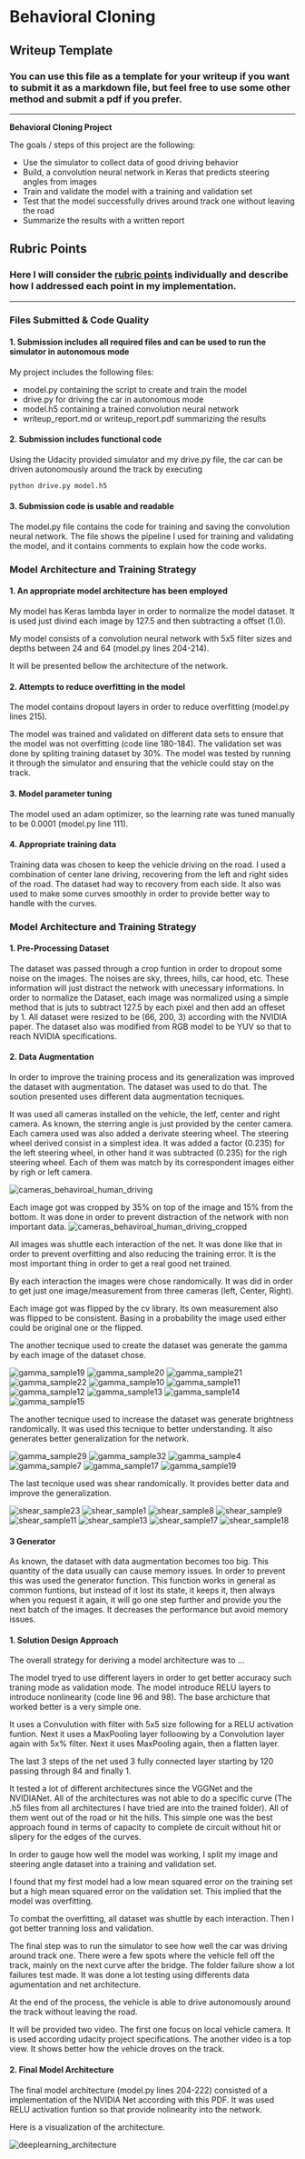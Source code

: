 # **Behavioral Cloning** 

## Writeup Template

### You can use this file as a template for your writeup if you want to submit it as a markdown file, but feel free to use some other method and submit a pdf if you prefer.

---

**Behavioral Cloning Project**

The goals / steps of this project are the following:
* Use the simulator to collect data of good driving behavior
* Build, a convolution neural network in Keras that predicts steering angles from images
* Train and validate the model with a training and validation set
* Test that the model successfully drives around track one without leaving the road
* Summarize the results with a written report


[//]: # (Image References)

[image1]: ./examples/placeholder.png "Model Visualization"
[image2]: ./examples/placeholder.png "Grayscaling"
[image3]: ./examples/placeholder_small.png "Recovery Image"
[image4]: ./examples/placeholder_small.png "Recovery Image"
[image5]: ./examples/placeholder_small.png "Recovery Image"
[image6]: ./examples/placeholder_small.png "Normal Image"
[image7]: ./examples/placeholder_small.png "Flipped Image"

## Rubric Points
### Here I will consider the [rubric points](https://review.udacity.com/#!/rubrics/432/view) individually and describe how I addressed each point in my implementation.  

---
### Files Submitted & Code Quality

#### 1. Submission includes all required files and can be used to run the simulator in autonomous mode

My project includes the following files:
* model.py containing the script to create and train the model
* drive.py for driving the car in autonomous mode
* model.h5 containing a trained convolution neural network 
* writeup_report.md or writeup_report.pdf summarizing the results

#### 2. Submission includes functional code
Using the Udacity provided simulator and my drive.py file, the car can be driven autonomously around the track by executing 
```sh
python drive.py model.h5
```

#### 3. Submission code is usable and readable

The model.py file contains the code for training and saving the convolution neural network. The file shows the pipeline I used for training and validating the model, and it contains comments to explain how the code works.

### Model Architecture and Training Strategy

#### 1. An appropriate model architecture has been employed

My model has Keras lambda layer in order to normalize the model dataset. It is used just divind each image by 127.5 and then subtracting a offset (1.0).

My model consists of a convolution neural network with 5x5 filter sizes and depths between 24 and 64 (model.py lines 204-214).

It will be presented bellow the architecture of the network. 


#### 2. Attempts to reduce overfitting in the model

The model contains dropout layers in order to reduce overfitting (model.py lines 215). 

The model was trained and validated on different data sets to ensure that the model was not overfitting (code line 180-184).
The validation set was done by spliting training dataset by 30%. 
The model was tested by running it through the simulator and ensuring that the vehicle could stay on the track.

#### 3. Model parameter tuning

The model used an adam optimizer, so the learning rate was tuned manually to be 0.0001 (model.py line 111).

#### 4. Appropriate training data

Training data was chosen to keep the vehicle driving on the road. I used a combination of center lane driving, recovering from the left and right sides of the road. The dataset had way to recovery from each side. It also was used to make some curves smoothly in order to provide better way to handle with the curves.  


### Model Architecture and Training Strategy
#### 1. Pre-Processing Dataset

The dataset was passed through a crop funtion in order to dropout some noise on the images. The noises are sky, threes, hills, car hood, etc. These information will just distract the network with unecessary informations. 
In order to normalize the Dataset, each image was normalized using a simple method that is juts to subtract 127.5 by each pixel and then add an offeset by 1.
All dataset were resized to be (66, 200, 3) according with the NVIDIA paper. The dataset also was modified from RGB model to be YUV so that to reach NVIDIA specifications.

#### 2. Data Augmentation
In order to improve the training process and its generalization was improved the dataset with augmentation. The dataset was used to do that. The soution presented uses different data augmentation tecniques.

It was used all cameras installed on the vehicle, the letf, center and right camera. As known, the sterring angle is just provided by the center camera. Each camera used was also added a derivate steering wheel. The steering wheel derived consist in a simplest idea. It was added a factor (0.235) for the left steering wheel, in other hand it was subtracted (0.235) for the righ steering wheel. Each of them was match by its correspondent images either by righ or left camera. 

![cameras_behaviroal_human_driving](https://user-images.githubusercontent.com/19958282/41000142-6777c46c-68e3-11e8-9352-12f1e5736843.png)

Each image got was cropped by 35% on top of the image and 15% from the bottom. It was done in order to prevent distraction of the network with non important data.
![cameras_behaviroal_human_driving_cropped](https://user-images.githubusercontent.com/19958282/41000266-d38d854c-68e3-11e8-9985-ee84bf9cea11.png)

All  images was shuttle each interaction of the net. It was done like that in order to prevent overfitting and also reducing the training error. It is the most important thing in order to get a real good net trained. 

By each interaction the images were chose randomically. It was did in order to get just one image/measurement from three cameras (left, Center, Right).

Each image got was flipped by the cv library. Its own measurement also was flipped to be consistent. Basing in a probability the image used either could be original one or the flipped. 

The another tecnique used to create the dataset was generate the gamma by each image of the dataset chose. 

![gamma_sample19](https://user-images.githubusercontent.com/19958282/41196208-9724b428-6c11-11e8-8223-3486263b2c7d.png)
![gamma_sample20](https://user-images.githubusercontent.com/19958282/41196209-975a7798-6c11-11e8-9906-e650054c158f.png)
![gamma_sample21](https://user-images.githubusercontent.com/19958282/41196210-9790f278-6c11-11e8-916c-92c3e60e836c.png)
![gamma_sample22](https://user-images.githubusercontent.com/19958282/41196211-97c6f8be-6c11-11e8-83d2-5ae9b6e29a6b.png)
![gamma_sample10](https://user-images.githubusercontent.com/19958282/41196212-980107fc-6c11-11e8-8e11-48c4fdd45089.png)
![gamma_sample11](https://user-images.githubusercontent.com/19958282/41196213-984962ea-6c11-11e8-871e-bd3cb4727774.png)
![gamma_sample12](https://user-images.githubusercontent.com/19958282/41196214-987e5630-6c11-11e8-8a6f-e4aee5ca271d.png)
![gamma_sample13](https://user-images.githubusercontent.com/19958282/41196215-98b3ee4e-6c11-11e8-9a68-0804903c9c1e.png)
![gamma_sample14](https://user-images.githubusercontent.com/19958282/41196216-98ea00b0-6c11-11e8-9ec2-86bdc04f81d5.png)
![gamma_sample15](https://user-images.githubusercontent.com/19958282/41196217-99204616-6c11-11e8-9b9f-d2530e398324.png)


The another tecnique used to increase the dataset was generate brightness randomically. It was used this tecnique to better understanding. It also generates better generalization for the network. 

![gamma_sample29](https://user-images.githubusercontent.com/19958282/41196248-4fa4ecb6-6c12-11e8-87b9-9b1b73e0fa70.png)
![gamma_sample32](https://user-images.githubusercontent.com/19958282/41196249-4fdab30a-6c12-11e8-9144-7db4ec5caa93.png)
![gamma_sample4](https://user-images.githubusercontent.com/19958282/41196250-500f908e-6c12-11e8-8d0c-d024ef2d72c9.png)
![gamma_sample7](https://user-images.githubusercontent.com/19958282/41196251-50808186-6c12-11e8-8c35-c983540688d2.png)
![gamma_sample17](https://user-images.githubusercontent.com/19958282/41196252-50c01a6c-6c12-11e8-9138-a7259a52ec8d.png)
![gamma_sample19](https://user-images.githubusercontent.com/19958282/41196253-514925aa-6c12-11e8-9beb-0cdb5ac671e9.png)

The last tecnique used was shear randomically. It provides better data and improve the generalization. 

![shear_sample23](https://user-images.githubusercontent.com/19958282/41196288-d8a70d14-6c12-11e8-9733-125241846323.png)
![shear_sample1](https://user-images.githubusercontent.com/19958282/41196289-d8dcef38-6c12-11e8-8e14-13ce7b9ec930.png)
![shear_sample8](https://user-images.githubusercontent.com/19958282/41196291-d912ca0e-6c12-11e8-8078-225ef27fda79.png)
![shear_sample9](https://user-images.githubusercontent.com/19958282/41196292-d949d0d0-6c12-11e8-90a4-11c60ae00769.png)
![shear_sample11](https://user-images.githubusercontent.com/19958282/41196293-d9800a1a-6c12-11e8-9ea5-46376ce3f017.png)
![shear_sample13](https://user-images.githubusercontent.com/19958282/41196294-d9b75466-6c12-11e8-8deb-1fbd01f39397.png)
![shear_sample17](https://user-images.githubusercontent.com/19958282/41196295-d9fd54ca-6c12-11e8-987a-58d2edabe540.png)
![shear_sample18](https://user-images.githubusercontent.com/19958282/41196296-da61e1ec-6c12-11e8-97a2-ee43c9ad9738.png)

#### 3 Generator
As known, the dataset with data augmentation becomes too big. This quantity of the data usually can cause memory issues. In order to prevent this was used the generator function. This function works in general as common funtions, but instead of it lost its state, it keeps it, then always when you request it again, it will go one step further and provide you the next batch of the images. 
It decreases the performance but avoid memory issues. 
#### 1. Solution Design Approach

The overall strategy for deriving a model architecture was to ...

The model tryed to use different layers in order to get better accuracy such traning mode as validation mode. 
The model introduce RELU layers to introduce nonlinearity (code line 96 and 98). The base archicture that worked better is a very simple one. 

It uses a Convulution with filter with 5x5 size following for a RELU activation funtion. 
Next it uses a MaxPooling layer folloowing by a Convolution layer again with 5x% filter. 
Next it uses MaxPooling again, then a flatten layer. 

The last 3 steps of the net used 3 fully connected layer starting by 120 passing through 84 and finally 1. 

It tested a lot of different architectures since the VGGNet and the NVIDIANet. All of the architectures was not able to do a specific curve (The .h5 files from all architectures I have tried are into the trained folder). All of them went out of the road or hit the hills. This simple one was the best approach found in terms of capacity to complete de circuit without hit or slipery for the edges of the curves. 

In order to gauge how well the model was working, I split my image and steering angle dataset into a training and validation set. 

I found that my first model had a low mean squared error on the training set but a high mean squared error on the validation set. This implied that the model was overfitting. 

To combat the overfitting, all dataset was shuttle by each interaction. 
Then I got better tranning loss and validation.  

The final step was to run the simulator to see how well the car was driving around track one. There were a few spots where the vehicle fell off the track, mainly on the next curve after the bridge. The folder failure show a lot failures test made. It was done a lot testing using differents data agumentation and net architecture. 

At the end of the process, the vehicle is able to drive autonomously around the track without leaving the road.

It will be provided two video. The first one focus on local vehicle camera. It is used according udacity project specifications. The another video is a top view. It shows better how the vehicle droves on the track. 

#### 2. Final Model Architecture

The final model architecture (model.py lines 204-222) consisted of a implementation of the NVIDIA Net according with this PDF. 
It was used RELU activation funtion so that provide nolinearity into the network. 

Here is a visualization of the architecture.

![deeplearning_architecture](https://user-images.githubusercontent.com/19958282/40879200-ded61036-6672-11e8-80da-c9d39828f468.png)

